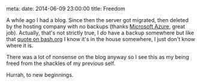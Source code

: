 meta:
  date: 2014-06-09 23:00:00
  title: Freedom

A while ago I had a blog. Since then the server got migrated, then deleted by the hosting company with no backups 
(thanks [Microsoft Azure](http://azure.microsoft.com), great job).  Actually, that's not strictly true, I *do* have a backup somewhere but like
that [quote on bash.org](http://bash.org/?5273) I know it's in the house somewhere, I just don't know where it is.

There was a lot of nonsense on the blog anyway so I see this as my being freed from the shackles of my previous self.

Hurrah, to new beginnings.
